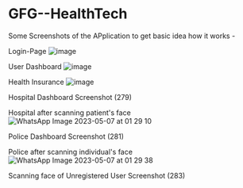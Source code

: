 # GFG--HealthTech
Some Screenshots of the APplication to get basic idea how it works -

Login-Page
![image](https://user-images.githubusercontent.com/92735311/236643763-a55b2d38-94aa-4de2-b1eb-2370fede327e.png)

User Dashboard
![image](https://user-images.githubusercontent.com/92735311/236644015-90b6bfa4-a902-4139-9cb1-05a5c348e069.png)


Health Insurance
![image](https://user-images.githubusercontent.com/92735311/236644335-fe43aaea-1faf-4c64-a546-8b0e8079cbb5.png)

Hospital Dashboard
Screenshot (279)

Hospital after scanning patient's face
![WhatsApp Image 2023-05-07 at 01 29 10](https://user-images.githubusercontent.com/92735311/236644275-5cd6a3c6-d9fa-4cdc-8453-e39813f5a0a3.jpg)


Police Dashboard
Screenshot (281)

Police after scanning individual's face
![WhatsApp Image 2023-05-07 at 01 29 38](https://user-images.githubusercontent.com/92735311/236644290-49b4f318-3224-494a-8b6a-f689c6761783.jpg)


Scanning face of Unregistered User
Screenshot (283)
